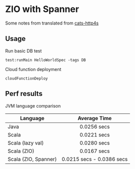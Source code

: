 # ZIO with Spanner

Some notes from translated from [cats-http4s](https://github.com/killaitis/http4s-cloud-functions)

## Usage


Run basic DB test

```
test:runMain HelloWorldSpec -tags DB
```

Cloud function deployment

```
cloudFunctionDeploy
```

## Perf results

JVM language comparison

| Language      | Average Time  |
| ------------- |:-------------:|
| Java          | 0.0256 secs   |
| Scala         | 0.0221 secs   |
| Scala (lazy val) | 0.0280 secs |
| Scala (ZIO)   | 0.0167 secs   |
| Scala (ZIO, Spanner) | 0.0215 secs - 0.0386 secs |

